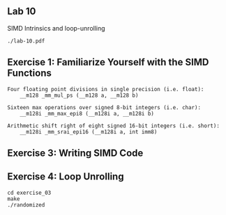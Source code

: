 ## Lab 10

SIMD Intrinsics and loop-unrolling

```
./lab-10.pdf
```

## Exercise 1: Familiarize Yourself with the SIMD Functions

```
Four floating point divisions in single precision (i.e. float):
	__m128 _mm_mul_ps (__m128 a, __m128 b)

Sixteen max operations over signed 8-bit integers (i.e. char):
	__m128i _mm_max_epi8 (__m128i a, __m128i b)

Arithmetic shift right of eight signed 16-bit integers (i.e. short):
	__m128i _mm_srai_epi16 (__m128i a, int imm8)

```

## Exercise 3: Writing SIMD Code
## Exercise 4: Loop Unrolling

```
cd exercise_03
make
./randomized
```
